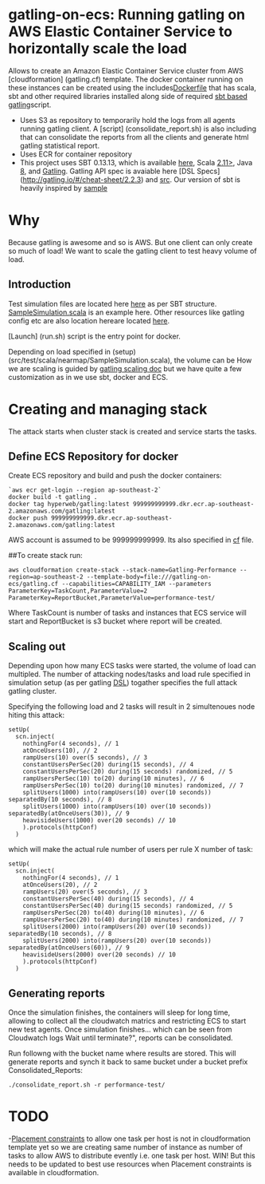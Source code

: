 # gatling-on-ecs: Running gatling on AWS Elastic Container Service to horizontally scale the load

Allows to create an Amazon Elastic Container Service cluster from AWS [cloudformation] (gatling.cf) template. The docker container running on these instances can be created using the includes[Dockerfile](Dockerfile) that has scala, sbt and other required libraries installed along side of required [sbt based gatling](src)script.

- Uses S3 as repository to temporarily hold the logs from all agents running gatling client. A [script] (consolidate_report.sh) is also including that can consolidate the reports from all the clients and generate html gatling statistical report.
- Uses ECR for container repository 
- This project uses SBT 0.13.13, which is available [here](http://www.scala-sbt.org/download.html),  Scala [2.11>](http://www.scala-lang.org/download/), Java [8](http://www.oracle.com/technetwork/java/javase/downloads/jdk8-downloads-2133151.html), and [Gatling](http://gatling.io/docs/2.2.3/). Gatling API spec is avaiable here [DSL Specs] (http://gatling.io/#/cheat-sheet/2.2.3) and [src](https://github.com/gatling/gatling). Our version of sbt is heavily inspired by [sample](https://github.com/gatling/gatling-sbt-plugin-demo)

# Why 
Because gatling is awesome and so is AWS. But one client can only create so much of load! We want to scale the gatling client to test heavy volume of load.   
## Introduction 
Test simulation files are located here [here](src/test/scala/nearmap/) as per SBT structure. [SampleSimulation.scala](src/test/scala/nearmap/SampleSimulation.scala) is an example here. Other resources like gatling config etc are also location hereare located [here](src/test/resources/). 

[Launch] (run.sh) script is the entry point for docker. 


Depending on load specified in (setup)(src/test/scala/nearmap/SampleSimulation.scala), the volume can be  How we are scaling is guided by [gatling scaling doc](http://gatling.io/docs/2.2.3/cookbook/scaling_out.html) but we have quite a few customization as in we use sbt, docker and ECS.

# Creating and managing stack
The attack starts when cluster stack is created and service starts the tasks. 

## Define ECS Repository for docker
Create ECS repository and build and push the docker containers:
```
`aws ecr get-login --region ap-southeast-2`
docker build -t gatling .
docker tag hyperweb/gatling:latest 999999999999.dkr.ecr.ap-southeast-2.amazonaws.com/gatling:latest
docker push 999999999999.dkr.ecr.ap-southeast-2.amazonaws.com/gatling:latest
```
AWS account is assumed to be 999999999999. Its also specified in [cf](gatling.cf) file.

##To create stack run:
```
aws cloudformation create-stack --stack-name=Gatling-Performance --region=ap-southeast-2 --template-body=file:///gatling-on-ecs/gatling.cf --capabilities=CAPABILITY_IAM --parameters ParameterKey=TaskCount,ParameterValue=2 ParameterKey=ReportBucket,ParameterValue=performance-test/
```
Where TaskCount is number of tasks and instances that ECS service will start and ReportBucket is s3 bucket where report will be created.


## Scaling out
Depending upon how many ECS tasks were started, the volume of load can multipled. The number of attacking nodes/tasks and load rule specified in simulation setup (as per gatling [DSL](http://gatling.io/docs/2.2.3/general/simulation_setup.html )) togather specifies the full attack gatling cluster.

Specifying the following load and 2 tasks will result in 2 simultenoues node hiting this attack:
```
setUp(
  scn.inject(
    nothingFor(4 seconds), // 1
    atOnceUsers(10), // 2
    rampUsers(10) over(5 seconds), // 3
    constantUsersPerSec(20) during(15 seconds), // 4
    constantUsersPerSec(20) during(15 seconds) randomized, // 5
    rampUsersPerSec(10) to(20) during(10 minutes), // 6
    rampUsersPerSec(10) to(20) during(10 minutes) randomized, // 7
    splitUsers(1000) into(rampUsers(10) over(10 seconds)) separatedBy(10 seconds), // 8
    splitUsers(1000) into(rampUsers(10) over(10 seconds)) separatedBy(atOnceUsers(30)), // 9
    heavisideUsers(1000) over(20 seconds) // 10
    ).protocols(httpConf)
  )
```
which will make the actual rule number of users per rule X number of task:
```
setUp(
  scn.inject(
    nothingFor(4 seconds), // 1
    atOnceUsers(20), // 2
    rampUsers(20) over(5 seconds), // 3
    constantUsersPerSec(40) during(15 seconds), // 4
    constantUsersPerSec(40) during(15 seconds) randomized, // 5
    rampUsersPerSec(20) to(40) during(10 minutes), // 6
    rampUsersPerSec(20) to(40) during(10 minutes) randomized, // 7
    splitUsers(2000) into(rampUsers(20) over(10 seconds)) separatedBy(10 seconds), // 8
    splitUsers(2000) into(rampUsers(20) over(10 seconds)) separatedBy(atOnceUsers(60)), // 9
    heavisideUsers(2000) over(20 seconds) // 10
    ).protocols(httpConf)
  ) 
```

## Generating reports
Once the simulation finishes, the containers will sleep for long time, allowing to collect all the cloudwatch matrics and restricting ECS to start new test agents. Once simulation finishes... which can be seen from Cloudwatch logs Wait until terminate?", reports can be consolidated. 

Run followng with the bucket name where results are stored. This will generate reports and synch it back to same bucket under a bucket prefix Consolidated_Reports:
```
./consolidate_report.sh -r performance-test/
```


# TODO
-[Placement constraints](http://docs.aws.amazon.com/AmazonECS/latest/developerguide/task-placement-constraints.html) to allow one task per host is not in cloudformation template yet so we are creating same number of instance as number of tasks to allow AWS to distribute evently i.e. one task per host. WIN! But this needs to be updated to best use resources when Placement constraints is available in cloudformation.

